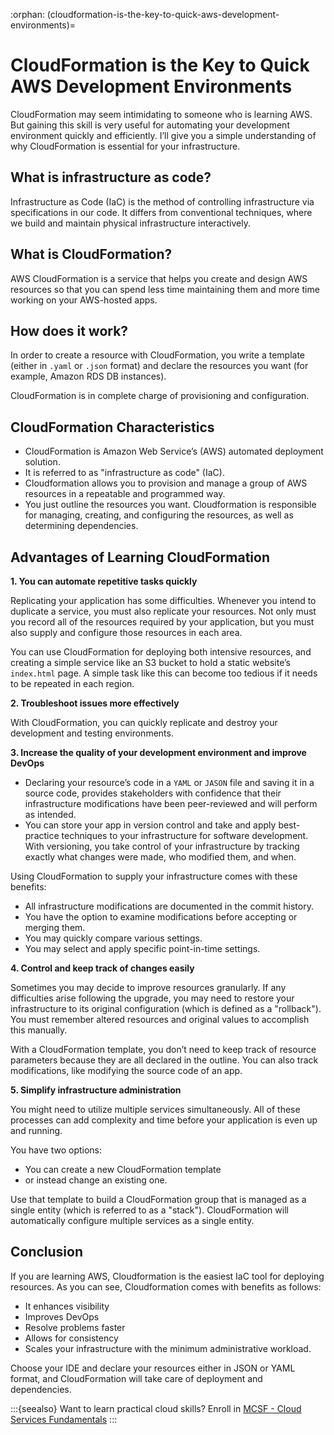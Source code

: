 :orphan:
(cloudformation-is-the-key-to-quick-aws-development-environments)=

# CloudFormation is the Key to Quick AWS Development Environments

CloudFormation may seem intimidating to someone who is learning AWS. But gaining this skill is very useful for automating your development environment quickly and efficiently. I’ll give you a simple understanding of why CloudFormation is essential for your infrastructure.

## What is infrastructure as code?

Infrastructure as Code (IaC) is the method of controlling infrastructure via specifications in our code. It differs from conventional techniques, where we build and maintain physical infrastructure interactively.

## What is CloudFormation?

AWS CloudFormation is a service that helps you create and design AWS resources so that you can spend less time maintaining them and more time working on your AWS-hosted apps.

## How does it work?

In order to create a resource with CloudFormation, you write a template (either in `.yaml` or `.json` format) and declare the resources you want (for example, Amazon RDS DB instances).

CloudFormation is in complete charge of provisioning and configuration.

## CloudFormation Characteristics

- CloudFormation is Amazon Web Service’s (AWS) automated deployment solution.
- It is referred to as "infrastructure as code" (IaC).
- Cloudformation allows you to provision and manage a group of AWS resources in a repeatable and programmed way.
- You just outline the resources you want. Cloudformation is responsible for managing, creating, and configuring the resources, as well as determining dependencies.

## Advantages of Learning CloudFormation

**1. You can automate repetitive tasks quickly**

Replicating your application has some difficulties. Whenever you intend to duplicate a service, you must also replicate your resources. Not only must you record all of the resources required by your application, but you must also supply and configure those resources in each area.

You can use CloudFormation for deploying both intensive resources, and creating a simple service like an S3 bucket to hold a static website’s `index.html` page. A simple task like this can become too tedious if it needs to be repeated in each region.

**2. Troubleshoot issues more effectively**

With CloudFormation, you can quickly replicate and destroy your development and testing environments.

**3. Increase the quality of your development environment and improve DevOps**

- Declaring your resource’s code in a `YAML` or `JASON` file and saving it in a source code, provides stakeholders with confidence that their infrastructure modifications have been peer-reviewed and will perform as intended.
- You can store your app in version control and take and apply best-practice techniques to your infrastructure for software development. With versioning, you take control of your infrastructure by tracking exactly what changes were made, who modified them, and when.

Using CloudFormation to supply your infrastructure comes with these benefits:

- All infrastructure modifications are documented in the commit history.
- You have the option to examine modifications before accepting or merging them.
- You may quickly compare various settings.
- You may select and apply specific point-in-time settings.

**4. Control and keep track of changes easily**

Sometimes you may decide to improve resources granularly. If any difficulties arise following the upgrade, you may need to restore your infrastructure to its original configuration (which is defined as a "rollback"). You must remember altered resources and original values to accomplish this manually.

With a CloudFormation template, you don’t need to keep track of resource parameters because they are all declared in the outline. You can also track modifications, like modifying the source code of an app.

**5. Simplify infrastructure administration**

You might need to utilize multiple services simultaneously. All of these processes can add complexity and time before your application is even up and running.

You have two options:

- You can create a new CloudFormation template
- or instead change an existing one.

Use that template to build a CloudFormation group that is managed as a single entity (which is referred to as a "stack"). CloudFormation will automatically configure multiple services as a single entity.

## Conclusion

If you are learning AWS, Cloudformation is the easiest IaC tool for deploying resources. As you can see, Cloudformation comes with benefits as follows:

- It enhances visibility
- Improves DevOps
- Resolve problems faster
- Allows for consistency
- Scales your infrastructure with the minimum administrative workload.

Choose your IDE and declare your resources either in JSON or YAML format, and CloudFormation will take care of deployment and dependencies.

:::{seealso}
Want to learn practical cloud skills? Enroll in [MCSF - Cloud Services Fundamentals](https://www.mosse-institute.com/certifications/mcsf-cloud-services-fundamentals.html)
:::
